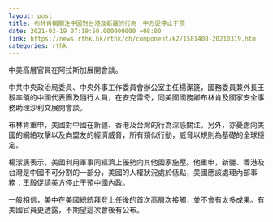 ```yaml
---
layout: post
title: 布林肯稱關注中國對台港及新疆的行為　中方促停止干預
date: 2021-03-19 07:19:50.000000000 +08:00
link: https://news.rthk.hk/rthk/ch/component/k2/1581408-20210319.htm
categories: rthk
---
```


中美高層官員在阿拉斯加展開會談。

中共中央政治局委員、中央外事工作委員會辦公室主任楊潔篪，國務委員兼外長王毅率領的中國代表團及隨行人員，在安克雷奇，同美國國務卿布林肯及國家安全事務助理沙利文展開會談。

布林肯重申，美國對中國在新疆、香港及台灣的行為深感關注。另外，亦憂慮向美國的網絡攻擊以及向盟友的經濟威脅，所有類似行動，威脅以規則為基礎的全球穩定。

楊潔篪表示，美國利用軍事同經濟上優勢向其他國家施壓。他重申，新疆、香港及台灣是中國不可分割的一部分，美國的人權狀況處於低點，美國應該處理內部事務；王毅促請美方停止干預中國內政。

一般相信，美中在美國總統拜登上任後的首次高層次接觸，並不會有太多成果。有美國官員更透露，不期望這次會後有公布。
